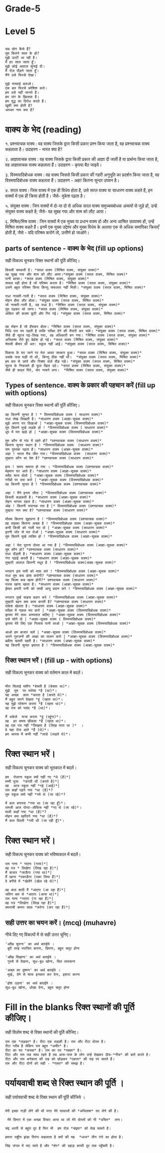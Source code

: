 # Grade-5

# Level 5
```

सब लोग कैसे हैं?
तुम कितने साल के हो? 
मुझे उल्टी आ रही है।
मैं हर साल जाता हूँ।
मुझे कोई आवाज़ सुनाई दी। 
मैं रोज़ दौड़ने जाता हूँ।
मैंने उसे फिरसे देखा। 
```

```
मुझे सच्चाई बताओ।
एक बार फिरसे कोशिश करो।
हम उसे नहीं जानते हैं।
हम जंग के ख़िलाफ़ हैं।
हम युद्ध का विरोध करते हैं। 
खुशी क्या होती है?
आपका नाम क्या है?
```
# वाक्य के भेद (reading)

१. प्रश्नवाचक वाक्य : वह वाक्य जिसके द्वारा किसी प्रकार प्रश्न किया जाता है, वह प्रश्नवाचक वाक्य कहलाता है। उदाहरण - भारत क्या है?

२. आज्ञावाचक वाक्य : वह वाक्य जिसके द्वारा किसी प्रकार की आज्ञा दी जाती है या प्रार्थना किया जाता है, वह आज्ञावाचक वाक्य कहलाता हैं। उदाहरण - कृपया बैठ जाइये।

३. विस्मयादिबोधक वाक्य : वह वाक्य जिससे किसी प्रकार की गहरी अनुभूति का प्रदर्शन किया जाता है, वह विस्मयादिबोधक वाक्य कहलता हैं। उदाहरण - अहा! कितना सुन्दर उपवन है।

४. सरल वाक्य : जिस वाक्य में एक ही विधेय होता है, उसे सरल वाक्य या साधारण वाक्य कहते हैं, इन वाक्यों में एक ही क्रिया होती है।  जैसे- मुकेश पढ़ता है। 

५. संयुक्त वाक्य : जिन वाक्यों में दो-या दो से अधिक सरल वाक्य समुच्चयबोधक अव्ययों से जुड़े हों, उन्हें संयुक्त वाक्य कहते है; जैसे- वह सुबह गया और शाम को लौट आया। 

६.  मिश्रित/मिश्र वाक्य : जिन वाक्यों में एक मुख्य या प्रधान वाक्य हो और अन्य आश्रित उपवाक्य हों, उन्हें मिश्रित वाक्य कहते हैं। इनमें एक मुख्य उद्देश्य और मुख्य विधेय के अलावा एक से अधिक समापिका क्रियाएँ होती हैं, जैसे -  यदि परिश्रम करोगे तो, उत्तीर्ण हो जाओगे। 

## parts of sentence - वाक्य के भेद (fill up options)

सही विकल्प चुनकर रिक्त स्थानों की पूर्ति कीजिए।

```
बिजली चमकती है। *सरल वाक्य (मिश्रित वाक्य, संयुक्त वाक्य)*
वह सुबह गया और शाम को लौट आया।*संयुक्त वाक्य (सरल वाक्य, मिश्रित वाक्य)*
पानी बरसा। *सरल वाक्य (मिश्रित वाक्य, संयुक्त वाक्य)*
सफल वही होता है जो परिश्रम करता है। *मिश्रित वाक्य (सरल वाक्य, संयुक्त वाक्य)*
उसने बहुत परिश्रम किया किन्तु सफलता नहीं मिली। *संयुक्त वाक्य (सरल वाक्य, मिश्रित वाक्य)*

```

```
राधा नाचती-गाती है। *सरल वाक्य (मिश्रित वाक्य, संयुक्त वाक्य)*
मोहन हँसा और बोला। *संयुक्त वाक्य (सरल वाक्य, मिश्रित वाक्य)*
जो नाचती-गाती है, वह राधा है। *मिश्रित वाक्य (सरल वाक्य, संयुक्त वाक्य)*
तुम पढ़कर सो जाना। *सरल वाक्य (मिश्रित वाक्य, संयुक्त वाक्य)*
अंकित की कलम छूटी और गिर गई। *संयुक्त वाक्य (सरल वाक्य, मिश्रित वाक्य)*

```

```

वह मोहन है जो हँसकर बोला। *मिश्रित वाक्य (सरल वाक्य, संयुक्त वाक्य)*
निधि रात भर पढ़ती है ताकि परीक्षा देने की तैयारी कर सके। *संयुक्त वाक्य (सरल वाक्य, मिश्रित वाक्य)*
जैसे ही सूरज पढ़-लिख गया, वह अधिकारी बन गया। *मिश्रित वाक्य (सरल वाक्य, संयुक्त वाक्य)*
अभिलाषा रोते हुए बेहोश हो गई। *सरल वाक्य (मिश्रित वाक्य, संयुक्त वाक्य)*
श्रेयसी बीमार थी अत: स्कूल नहीं आई। *संयुक्त वाक्य (सरल वाक्य, मिश्रित वाक्य)*
```

```
विकास के घर जाने पर मेरा आदर सत्कार हुआ। *सरल वाक्य (मिश्रित वाक्य, संयुक्त वाक्य)*
उसके पास घड़ी तो थी, किन्तु ठीक नहीं थी।  *संयुक्त वाक्य (सरल वाक्य, मिश्रित वाक्य)*
हम बस से उतरे और रिक्शा वाले दौड़ पड़े। *संयुक्त वाक्य (सरल वाक्य, मिश्रित वाक्य)*
सूरज के निकलते ही फूल खिल उठे। *सरल वाक्य (मिश्रित वाक्य, संयुक्त वाक्य)*
जैसे ही बादल घिरे, मोर नाचने लगा।  *मिश्रित वाक्य (सरल वाक्य, संयुक्त वाक्य)*
```

## Types of sentence. वाक्य के प्रकार की पहचान करें (fill up with options)

सही विकल्प चुनकर रिक्त स्थानों की पूर्ति कीजिए।

```
वह कितनी सुन्दर है ! * विस्मयादिबोधक वाक्य ( साधारण वाक्य)*
राधा लेख लिखती है। *साधारण वाक्य (आज्ञा-सूचक वाक्य)*
मुझे अपना घर दिखाओ | *आज्ञा-सूचक वाक्य (विस्मयादिबोधक वाक्य)*
तुम कितने मुर्ख लड़के हो ! *विस्मयादिबोधक वाक्य ( साधारण वाक्य)*
धूप में मत खड़े हो | *आज्ञा-सूचक वाक्य (विस्मयादिबोधक वाक्य)*
```
```
तुम कौन से गांव में रहते हो? *प्रश्नवाचक वाक्य (साधारण वाक्य)*
कितना सुन्दर स्थान है ! *विस्मयादिबोधक वाक्य  (साधारण वाक्य)*
राम पुस्तक पढ़ता है। *साधारण वाक्य (आज्ञा-सूचक वाक्य)*
अहा ! भारत मैच जीत गया। *विस्मयादिबोधक वाक्य  (साधारण वाक्य)*
तुम्हारा कौन सा देश है? *प्रश्नवाचक वाक्य (साधारण वाक्य)*
```
```
हाय ! समय समाप्त हो गया । *विस्मयादिबोधक वाक्य (प्रश्नवाचक वाक्य)*
मेहमान घर आते हैं। *साधारण वाक्य (आज्ञा-सूचक वाक्य)*
सदैव सत्य बोलो | *आज्ञा-सूचक वाक्य (विस्मयादिबोधक वाक्य)*
गरीबों पर दया करो | *आज्ञा-सूचक वाक्य (विस्मयादिबोधक वाक्य)*
वह कितनी सुन्दर है ! *विस्मयादिबोधक वाक्य (प्रश्नवाचक वाक्य)*
```
```
अहा ! मैंने इनाम जीता | *विस्मयादिबोधक वाक्य (प्रश्नवाचक वाक्य)*
बिजली कड़कती है। *साधारण वाक्य (आज्ञा-सूचक वाक्य)*
रोहन भागता रहता है। *साधारण वाक्य (आज्ञा-सूचक वाक्य)*
ओह ! कितनी भयानक रात है |* विस्मयादिबोधक वाक्य (प्रश्नवाचक वाक्य)*
तुम्हारा नाम क्या है? *प्रश्नवाचक वाक्य (साधारण वाक्य)*
```
```
मौसम कितना सुहावना है ! *विस्मयादिबोधक वाक्य (प्रश्नवाचक वाक्य)*
वह लड़का कितना अच्छा है ! *विस्मयादिबोधक वाक्य (आज्ञा-सूचक वाक्य)*
कभी किसी को गाली मत दो | *आज्ञा-सूचक वाक्य (साधारण वाक्य)*
इतनी जोर से मत रोओ | *आज्ञा-सूचक वाक्य (साधारण वाक्य)*
तुम कितने मूर्ख व्यक्ति हो ! *विस्मयादिबोधक वाक्य (आज्ञा-सूचक वाक्य)*
```
```
अहा ! मेरा पुराना दोस्त आ गया है | *विस्मयादिबोधक वाक्य (आज्ञा-सूचक वाक्य)*
तुम कौन हो? *प्रश्नवाचक वाक्य (साधारण वाक्य)*
राधा दौड़ती है। *साधारण वाक्य (आज्ञा-सूचक वाक्य)*
गंगा पढ़ाई करती है। *साधारण वाक्य (आज्ञा-सूचक वाक्य)*
तुम्हारी आवाज़ कितनी मधुर है ! *विस्मयादिबोधक वाक्य(आज्ञा-सूचक वाक्य)*
 ```
```
भगवान इस पापी को माफ़ करे ! *विस्मयादिबोधक वाक्य (आज्ञा-सूचक वाक्य)*
राधा तुम कब डांस करोगी? *प्रश्नवाचक वाक्य (साधारण वाक्य)*
यह फिल्म कब खत्म होगी?* प्रश्नवाचक वाक्य (साधारण वाक्य)*
पारस खाना खाता है। *साधारण वाक्य (आज्ञा-सूचक वाक्य)*
ईश्वर हमारी रानी को लम्बी आयु प्रदान करे ! *विस्मयादिबोधक वाक्य (आज्ञा-सूचक वाक्य)*
```
```
भगवान तुम्हें साहस प्रदान करे ! *विस्मयादिबोधक वाक्य (आज्ञा-सूचक वाक्य)*
तुम्हारी बहन क्या काम करती है? *प्रश्नवाचक वाक्य (साधारण वाक्य)*
राकेश खेलता है। *साधारण वाक्य (आज्ञा-सूचक वाक्य)*
परीक्षा में नक़ल मत करो | *आज्ञा-सूचक वाक्य (विस्मयादिबोधक वाक्य)*
कृपया मेरे साथ अस्पताल चलिए | *आज्ञा-सूचक वाक्य (विस्मयादिबोधक वाक्य)*
उसे सोने दो | *आज्ञा-सूचक वाक्य ( विस्मयादिबोधक वाक्य)*
कृपया मेरे लिए एक गिलास पानी लाओ | *आज्ञा-सूचक वाक्य (विस्मयादिबोधक वाक्य)*
```

```
आओ हम बाजार चलें | *आज्ञा-सूचक वाक्य (विस्मयादिबोधक वाक्य)*
अपने गुरुजनों की आज्ञा का पालन करो | *आज्ञा-सूचक वाक्य (विस्मयादिबोधक वाक्य)*
बबीता चलती रहती है। *साधारण वाक्य (आज्ञा-सूचक वाक्य)*
यह कितनी सुन्दर इमारत है ! *विस्मयादिबोधक वाक्य (आज्ञा-सूचक वाक्य)*
```
## रिक्त स्थान भरें। (fill up - with options) 
सही विकल्प चुनकर वाक्य को वर्तमान काल में बदलें।
```

मीरा सिलाई मशीन *बेचती है (बेचता था)*। 
मुझे  तुम  पर भरोसा *है (था)*।
यह अच्छा  काम *करता है (करते थे)*। 
मैं बहुत सपने देखता *हूं (रहता था)*।
यह मुझे परेशान करता *है (रहता था)*।
वह राम को पसंद *है (था)*। 
```

```
मैं अकेले  यात्रा करता *हूं (रहूंगा)*।
वह  हर समय छींकता *है (रहता था)*। 
वह एक पत्र नहीं *लिखता है (लिख पाता था )*  ।
वे यहा रोज आते *हैं (थे)*। 
हम आपस में कभी नहीं *लाडे (लड़ते थे)*। 
```
# रिक्त स्थान भरें। 
सही विकल्प चुनकर वाक्य को भूतकाल में बदलें।

```
हम  रोज़ाना स्कूल क्यों नहीं गए *थे (है)*|
मम्मी पूजा  *करती थी (करते है)*|
वह  आज स्कूल नहीं *गई (आई)*|
राम कहाँ पढ़ने गया *था (है)*?
तुम स्कूल क्यो नहीं *गये थे (जा रहे)*?
```
```
मै कल बनारस *गया था (जा रहा हूँ)*।
रामजी आज पोस्ट-ऑफिस नहीं *गए थे (जा रहे)*।
माली कहाँ गया *था (है)*?
मोहन क्या खरीदने गया *था (है)*?
मैं कल दिल्ली *गयी थी (जा रही हूँ)*।
```
# रिक्त स्थान भरें। 
सही विकल्प चुनकर वाक्य को भविष्यकाल में बदलें।
```
राम गाना * गाएगा (गाया)*|
वह पत्र * लिखेगा (लिख रहा है)*|
मैं बाजार *जाऊँगा (गया था)*|
मैं खाना *पकाऊँगा (पका लिया हैं)*|
वे बगीचे में *खेलेंगे (खेल रहे थे)*|
```
```
वह कल शादी मैं *आएगा (आ रहा हैं)*|
जतिन बस से *आएगा (आया था)*|
राम गाना *गाएगा (गा रहा हैं)*|
वह पत्र *लिखेगा (लिख रहा हैं)*|
चपरासी कमरा साफ़ *करेगा (कर रहा हैं)*|
```
## सही उत्तर का चयन करें। (mcq) (muhavre)
नीचे दिए गए विकल्पों में से सही उत्तर चुनिए।
```
'आँख चुराना' का अर्थ बताईये ।
 बुरी तरह पराजित करना, छिपना, बहुत चतुर होना

'आँख दिखाना' का अर्थ बताईये ।
 गुस्से से देखना, सुध-बुध खोना, दिल ललचाना

'अक्ल का दुश्मन' का अर्थ बताईये ।
 मूर्ख, देने से साफ इनकार कर देना, इशारा करना

'होश उड़ना' का अर्थ बताईये ।
सुध-बुध खोना, धोखा देना, बहुत चतुर होना
```
# Fill in the blanks रिक्त स्थानों की पूर्ति कीजिए।
सही विलोम शब्द से रिक्त स्थानों की पूर्ति कीजिए।

```
राम एक *लड़का* है। रीटा एक लड़की है। राम और रीटा दोस्त है। 
रीटा गरीब है लेकिन राम बहुत *अमीर* है। 
रीटा का घर *कच्चा* है। राम का घर *पक्का* है। 
रिटा और राम जब साथ रहते है तब आस-पास के लोग उन्हें देखकर ऊँच-*नीच* की बातें करते है। 
रीटा और राम अनेकता की राह को छोड़कर *एकता* की राह पर चलते हैं। 
राम और रीटा दोनों को सही - *गलत* की समझ है। 
```
# पर्यायवाची शब्द से रिक्त स्थान की पूर्ति ।
सही पर्यायवाची शब्द से रिक्त स्थान की पूर्ति कीजिये ।

```

मेरी इच्छा गाड़ी लेने की थी मगर मेरे घरवालों की *अभिलाषा* घर लेने की है। 

 मेरे दिमाग़ में एक अच्छा विचार आया था जो मेरे दोस्तों को भी *उचित*  लगा। 

चंद्र धरती से बहुत दूर है फिर भी  हम रोज़ *चंद्रमा* को देख सकते है। 

हमारा राष्ट्रीय झंडा तिरंगा कहलाता है क्यों की यह  *ध्वज* तीन रंगो का होता है।  

सिंह जंगल में पाए जाते है और *शेर* की दहाड़ काफी दूर तक पहुँचती है। 
```
